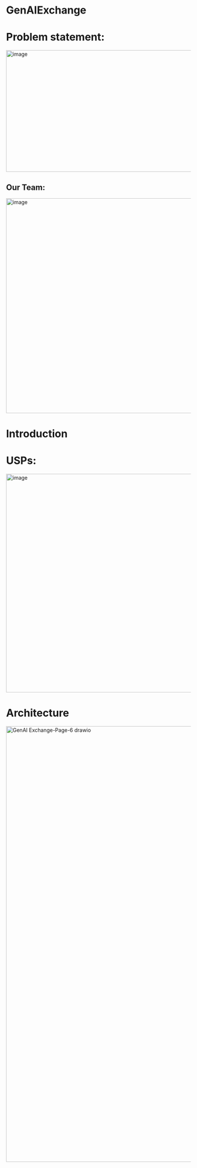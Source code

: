 # GenAIExchange

# Problem statement:

<img width="891" height="331" alt="image" src="https://github.com/user-attachments/assets/2aaf62c2-4b5e-45c0-ad25-638021b4d0bf" />

## Our Team:

<img width="1053" height="585" alt="image" src="https://github.com/user-attachments/assets/826062ac-98d7-4efa-9244-a3a16770124e" />

# Introduction

# USPs:
<img width="1057" height="595" alt="image" src="https://github.com/user-attachments/assets/1f4228c7-4064-4911-8983-026fc7942baa" />


# Architecture
<img width="2822" height="1186" alt="GenAI Exchange-Page-6 drawio" src="https://github.com/user-attachments/assets/a0bd4906-65e4-4b5a-b5b6-475e37d192b6" />

